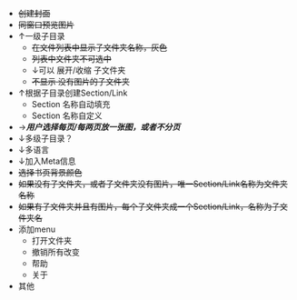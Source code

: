 * ~~创建封面~~
* ~~同窗口预览图片~~
* $\uparrow$一级子目录
  * ~~在文件列表中显示子文件夹名称，灰色~~
  * ~~列表中文件夹不可选中~~
  * $\downarrow$可以 展开/收缩 子文件夹
  * ~~不显示 没有图片的子文件夹~~
* $\uparrow$根据子目录创建Section/Link
  * Section 名称自动填充
  * Section 名称自定义
* $\rightarrow$***用户选择每页/每两页放一张图，或者不分页***
* $\downarrow$多级子目录？
* $\downarrow$多语言
* $\downarrow$加入Meta信息
* ~~选择书页背景颜色~~
* ~~如果没有子文件夹，或者子文件夹没有图片，唯一Section/Link名称为文件夹名称~~
* ~~如果有子文件夹并且有图片，每个子文件夹成一个Section/Link，名称为子文件夹名~~
* 添加menu
  * 打开文件夹
  * 撤销所有改变
  * 帮助
  * 关于
* 其他



